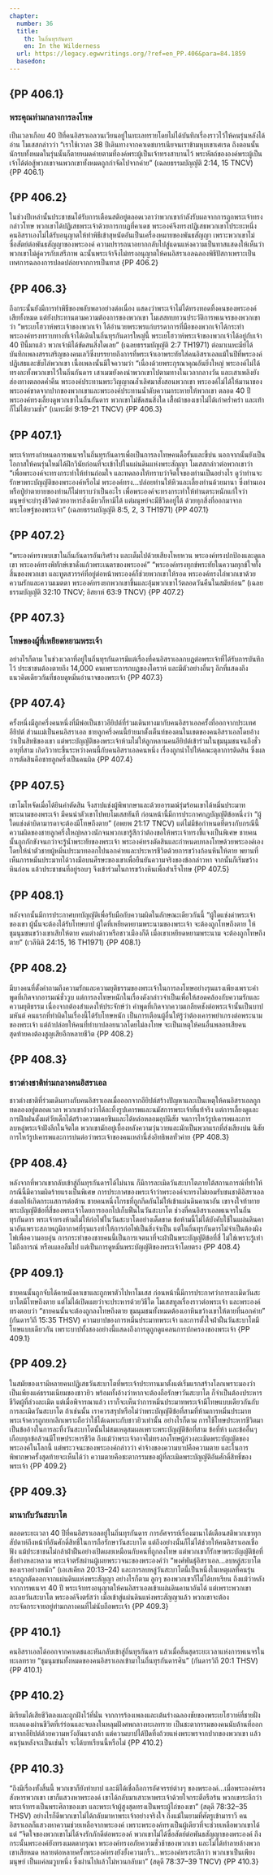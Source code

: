```yaml
---
chapter:
  number: 36
  title:
    th: ในถิ่นทุรกันดาร
    en: In the Wilderness
  url: https://legacy.egwwritings.org/?ref=en_PP.406&para=84.1859
  basedon:
---
```


## {PP 406.1}

### พระคุณท่ามกลางการลงโทษ

เป็นเวลาเกือบ 40 ปีที่คนอิสราเอลวนเวียนอยู่ในทะเลทรายโดยไม่ได้บันทึกเรื่องราวไว้ให้คนรุ่นหลังได้อ่าน โมเสสกล่าวว่า “เราใช้เวาลา 38 ปีเดินทางจากคาเดชบารเนียจนเราข้ามหุบเขาเศเรด ถึงตอนนั้นนักรบทั้งหมดในรุ่นนั้นก็ตายหมดค่ายตามที่องค์พระผู้เป็นเจ้าทรงสาบานไว้ พระหัตถ์ขององค์พระผู้เป็นเจ้าได้ต่อสู้พวกเขาจนพวกเขาทั้งหมดถูกกำจัดไปจากค่าย” (เฉลยธรรมบัญญัติ 2:14, 15 TNCV) {PP 406.1}

## {PP 406.2}

ในช่วงปีเหล่านั้นประชาชนได้รับการเตือนสติอยู่ตลอดเวลาว่าพวกเขากำลังรับผลจากการถูกพระเจ้าทรงกล่าวโทษ พวกเขาได้ปฏิเสธพระเจ้าด้วยการกบฏที่คาเดช พระองค์จึงทรงปฏิเสธพวกเขาไประยะหนึ่ง คนอิสราเองไม่ได้รับอนุญาตให้ทำพิธีเข้าสุหนัตอันเป็นเครื่องหมายของพันธสัญญา เพราะพวกเขาไม่ซื่อสัตย์ต่อพันธสัญญาของพระองค์ ความปรารถนาอยากกลับไปสู่แดนแห่งความเป็นทาสแสดงให้เห็นว่าพวกเขาไม่คู่ควรกับเสรีภาพ ฉะนั้นพระเจ้าจึงไม่ทรงอนุญาตให้คนอิสราเอลฉลองพิธีปัสกาเพราะเป็นเทศการฉลองการปลดปล่อยจากการเป็นทาส {PP 406.2}

## {PP 406.3}

ถึงกระนั้นยังมีการทำพิธีของพลับพลาอย่างต่อเนื่อง แสดงว่าพระเจ้าไม่ได้ทรงทอดทิ้งคนของพระองค์เสียทั้งหมด แต่ยังประทานตามความต้องการของพวกเขา โมเสสทบทวนประวัติการพเนจรของพวกเขาว่า “พระเยโฮวาห์พระเจ้าของพวกเจ้า ได้อำนวยพระพรแก่บรรดาการที่มือของพวกเจ้าได้กระทำ พระองค์ทรงทราบทางที่เจ้าได้เดินในถิ่นทุรกันดารใหญ่นี้ พระเยโฮวาห์พระเจ้าของพวกเจ้าได้อยู่กับเจ้า 40 ปีนี้มาแล้ว พวกเจ้ามิได้ขัดสนสิ่งใดเลย” (เฉลยธรรมบัญญัติ 2:7 TH1971) ต่อมาเนหะมีย์ได้บันทึกเพลงสรรเสริญของคนเลวีซึ่งบรรยายถึงการที่พระเจ้าเอาพระทัยใส่คนอิสราเอลแม้ในปีที่พระองค์ปฏิเสธและขับไล่พวกเขา เนื้อเพลงนั้นมีใจความว่า “เนื่องด้วยพระกุรณาคุณอันยิ่งใหญ่ พระองค์ไม่ได้ทรงละทั้งพวกเขาไว้ในถิ่นกันดาร เสาเมฆยังคงนำพวกเขาไปตามทางในเวลากลางวัน และเสาเพลิงยังส่องทางตลอดค่ำคืน พระองค์ประทานพระวิญญาณล้ำเลิศมาสั่งสอนพวกเขา พระองค์ไม่ได้ให้มานาของพระองค์ขาดจากปากของพวกเขาและพระองค์ประทานน้ำดับความกระหายให้พวกเขา ตลอด 40 ปีพระองค์ทรงเลี้ยงดูพวกเขาในถิ่นกันดาร พวกเขาไม่ขัดสนสิ่งใด เสื้อผ้าของเขาไม่ได้เก่าคร่ำคร่า และเท้าก็ไม่ได้บวมช้ำ” (เนหะมีย์ 9:19–21 TNCV) {PP 406.3}

## {PP 407.1}

พระเจ้าทรงกำหนดการพเนจรในถิ่นทุรกันดารเพื่อเป็นการลงโทษคนดื้อรั้นและขี้บ่น นอกจากนั้นยังเป็นโอกาสให้คนรุ่นใหม่ได้ฝึกวินัยก่อนที่จะเข้าไปในแผ่นดินแห่งพระสัญญา โมเสสกล่าวต่อพวกเขาว่า “เพื่อพระองค์จะทรงกระทำให้ท่านถ่อมใจ และทดลองให้ทราบว่าจิตใจของท่านเป็นอย่างไร ดูว่าท่านจะรักษาพระบัญญัติของพระองค์หรือไม่ พระองค์ทรง…ปล่อยท่านให้หิวและเลี้ยงท่านด้วยมานา ซึ่งท่านเองหรือปู่ย่าตายายของท่านก็ไม่ทราบว่าเป็นอะไร เพื่อพระองค์จะทรงกระทำให้ท่านตระหนักแก่ใจว่า มนุษย์จะบำรุงชีวิตด้วยอาหารสิ่งเดียวก็หามิได้ แต่มนุษย์จะมีชีวิตอยู่ได้ ด้วยทุกสิ่งที่ออกมาจากพระโอษฐ์ของพระเจ้า” (เฉลยธรรมบัญญัติ 8:5, 2, 3 TH1971) {PP 407.1}

## {PP 407.2}

“พระองค์ทรงพบเขาในถิ่นกันดารอันเริศร้าง
และเต็มไปด้วยเสียงโหยหวน
พระองค์ทรงปกป้องและดูแลเขา
พระองค์ทรงพิทักษ์เขาดั่งแก้วพระเนตรของพระองค์” “พระองค์ทรงทุกข์พระทัยในความทุกข์ใจทั้งสิ้นของพวกเขา และทูตสวรรค์ที่อยู่ต่อหน้าพระองค์ก็ช่วยพวกเขาให้รอด พระองค์ทรงไถ่พวกเขาด้วยความรักและความเมตตา พระองค์ทรงยกพวกเขาขึ้นและอุ้มพวกเขาไว้ตลอดวันคืนในสมัยก่อน” (เฉลยธรรมบัญญัติ 32:10 TNCV; อิสยาห์ 63:9 TNCV) {PP 407.2}

## {PP 407.3}

### โทษของผู้ที่เหยียดหยามพระเจ้า

อย่างไรก็ตาม ในช่วงเวลาที่อยู่ในถิ่นทุรกันดารมีแต่เรื่องที่คนอิสราเอลกบฏต่อพระเจ้าที่ได้รับการบันทึกไว้ ประชาชนต้องตายถึง 14,000 คนเพราะการกบฏของโคราห์ และมีตัวอย่างอื่นๆ อีกที่แสดงถึงแนวคิดเดียวกันที่ชอบดูหมิ่นอำนาจของพระเจ้า {PP 407.3}

## {PP 407.4}

ครั้งหนึ่งมีลูกครึ่งคนหนึ่งที่มีพ่อเป็นชาวอียิปต์ที่ร่วมเดินทางมากับคนอิสราเอลครั้งที่ออกจากประเทศอียิปต์ ส่วนแม่เป็นคนอิสราเอล ชายลูกครึ่งคนนี้ย้ายมาตั้งเต็นท์ของตนในเขตของคนอิสราเอลโดยอ้างว่าเป็นสิทธิของเขา แต่พระบัญญัติของพระเจ้าห้ามไม่ให้ลูกหลานคนอียิปต์เข้าร่วมในชุมนุมชนจนถึงชั่วอายุที่สาม เกิดวิวาทะขึ้นระหว่างคนนี้กับคนอิสราเอลคนหนึ่ง เรื่องถูกนำไปให้คณะตุลาการติดสิน ซึ่งผลการตัดสินคือชายลูกครึ่งเป็นคนผิด {PP 407.4}

## {PP 407.5}

เขาโมโหจัดเมื่อได้ยินคำตัดสิน จึงสาปแช่งผู้พิพากษาและด้วยอารมณ์รุ่มร้อนเขาได้หมิ่นประมาทพระนามของพระเจ้า มีคนนำตัวเขาไปพบโมเสสทันที ก่อนหน้านี้มีการประกาศกฏบัญญัติข้อหนึ่งว่า “ผู้ใดแช่งด่าบิดามารดาจะต้องมีโทษถึงตาย” (อพยพ 21:17 TNCV) แต่ไม่มีข้อกำหนดที่ตรงกับกรณีนี้ ความผิดของชายลูกครึ่งใหญ่หลวงนักจนพวกเขารู้สึกว่าต้องขอให้พระเจ้าทรงชี้แจงเป็นพิเศษ ชายคนนั้นถูกกักขังจนกว่าจะรู้น้ำพระทัยของพระเจ้า พระองค์ทรงตัดสินและกำหนดบทลงโทษด้วยพระองค์เอง โดยให้นำตัวชายผู้หมิ่นประมาทออกไปนอกค่ายและประหารชีวิตด้วยการขว้างก้อนหินให้ตาย พยานที่เห็นการหมิ่นประมาทได้วางมือบนศีรษะของเขาเพื่อยืนยันความจริงของข้อกล่าวหา จากนั้นก็เริ่มขว้างหินก่อน แล้วประชาชนที่อยู่รอบๆ จึงเข้าร่วมในการขว้างหินเพื่อสำเร็จโทษ {PP 407.5}

## {PP 408.1}

หลังจากนั้นมีการประกาศบทบัญญัติเพื่อรับมือกับความผิดในลักษณะเดียวกันนี้ “ผู้ใดแช่งด่าพระเจ้าของเขา ผู้นั้นจะต้องได้รับโทษบาป ผู้ใดที่เหยียดหยามพระนามของพระเจ้า จะต้องถูกโทษถึงตาย ให้ชุมนุมชนขว้างเขาเสียให้ตาย คนต่างด้าวหรือชาวเมืองก็ดี เมื่อเขาเหยียดหยามพระนาม จะต้องถูกโทษถึงตาย” (เวลีนิติ 24:15, 16 TH1971) {PP 408.1}

## {PP 408.2}

มีบางคนที่ตั้งคำถามถึงความรักและความยุติธรรมของพระเจ้าในการลงโทษอย่างรุนแรงเพียงเพราะคำพูดที่เกิดจากอารมณ์ชั่ววูบ แต่การลงโทษหนักในเรื่องดังกล่าวจำเป็นเพื่อให้สอดคล้องกับความรักและความยุติธรรม เนื่องจากต้องสำแดงให้ประจักษ์ว่า คำพูดที่เกิดจากความเกลียดชังต่อพระเจ้านั้นเป็นบาปมหันต์ คนแรกที่ทำผิดในเรื่องนี้ได้รับโทษหนัก เป็นการเตือนผู้อื่นให้รู้ว่าต้องเคารพยำเกรงต่อพระนามของพระเจ้า แต่ถ้าปล่อยให้คนที่ทำบาปลอยนวลโดยไม่ลงโทษ จะเป็นเหตุให้คนอื่นพลอยเสียคน สุดท้ายคงต้องสูญเสียอีกหลายชีวิต {PP 408.2}

## {PP 408.3}

### ชาวต่างชาติท่ามกลางคนอิสราเอล

ชาวต่างชาติที่ร่วมเดินทางกับคนอิสราเอลเมื่อออกจากอียิปต์สร้างปัญหาและเป็นเหตุให้คนอิสราเอลถูกทดลองอยู่ตลอดเวลา พวกเขาอ้างว่าได้ละทิ้งรูปเคารพและนมัสการพระเจ้าที่แท้จริง แต่การเลี้ยงดูและการฝึกฝนตั้งแต่วัยเด็กได้สร้างความเคยชินและได้หล่อหลอมอุปนิสัย จนการไหว้รูปเคารพและการลบหลู่พระเจ้าฝังลึกในจิตใต พวกเขามักอยู่เบื้องหลังความวุ่นวายและมักเป็นพวกแรกที่ส่งเสียงบ่น นิสัยการไหว้รูปเคารพและการบ่นต่อว่าพระเจ้าของคนเหล่านี้ส่งอิทธิพลทั่วค่าย {PP 408.3}

## {PP 408.4}

หลังจากที่พวกเขากลับเข้าสู่ถิ่นทุรกันดารได้ไม่นาน ก็มีการละเมิดวันสะบาโตภายใต้สถานการณ์ที่ทำให้กรณีนี้มีความผิดร้ายแรงเป็นพิเศษ การประกาศของพระเจ้าว่าพระองค์จะทรงไม่ยอมรับชนชาติอิสราเอลส่งผลให้เกิดกระแสการต่อต้าน ชายคนหนึ่งโกรธที่ถูกกีดกันไม่ให้เข้าแผ่นดินคานาอัน เขาจงใจท้าทายพระบัญญัติข้อที่สี่ของพระเจ้าโดยการออกไปเก็บฟืนในวันสะบาโต ช่วงที่คนอิสราเอลพเนจรในถิ่นทุรกันดาร พระเจ้าทรงห้ามไม่ให้ก่อไฟในวันสะบาโตอย่างเด็ดขาด ข้อห้ามนี้ไม่ได้บังคับใช้ในแผ่นดินคานาอันเพราะสภาพภูมิอากาศที่รุนแรงทำให้การก่อไฟเป็นสิ่งจำเป็น แต่ในถิ่นทุรกันดารไม่จำเป็นต้องผิงไฟเพื่อความอบอุ่น การกระทำของชายคนนี้เป็นการเจตนาที่จะฝ่าฝืนพระบัญญัติข้อที่สี่ ไม่ใช่เพราะรู้เท่าไม่ถึงการณ์ หรือเผลอลืมไป แต่เป็นการดูหมิ่นพระบัญญัติของพระเจ้าโดยตรง {PP 408.4}

## {PP 409.1}

ชายคนนั้นถูกจับได้คาหนังคาเขาและถูกพาตัวไปหาโมเสส ก่อนหน้านี้มีการประกาศว่าการละเมิดวันสะบาโตมีโทษถึงตาย แต่ไม่ได้เปิดเผยว่าจะประหารด้วยวิธีใด โมเสสทูลเรื่องราวต่อพระเจ้า และพระองค์ทรงตอบว่า “ชายคนนั้นจะต้องถูกลงโทษถึงตาย ชุมนุมชนทั้งหมดต้องเอาหินขว้างเขาให้ตายที่นอกค่าย” (กันดารวิถี 15:35 THSV) ความบาปของการหมิ่นประมาทพระเจ้า และการตั้งใจฝ่าฝืนวันสะบาโตมีโทษแบบเดียวกัน เพราะบาปทั้งสองอย่างนี้แสดงถึงการดูถูกดูแคลนการปกครองของพระเจ้า {PP 409.1}

## {PP 409.2}

ในสมัยของเรามีหลายคนปฏิเสธวันสะบาโตที่พระเจ้าประทานมาตั้งแต่เริ่มแรกสร้างโลกเพราะมองว่าเป็นเพียงแค่ธรรมเนียมของชาวยิว พร้อมทั้งอ้างว่าหากจะต้องถือรักษาวันสะบาโต ก็จำเป็นต้องประหารชีวิตผู้ที่ล่วงละเมิด แต่เมื่อพิจารณาแล้ว เราก็จะเห็นว่าการหมิ่นประมาทพระเจ้ามีโทษแบบเดียวกันกับการละเมิดวันสะบาโต ถ้าเช่นนั้น เราควรสรุปหรือไม่ว่าพระบัญญัติข้อที่สามที่ห้ามการหมิ่นประมาทพระเจ้าควรถูกยกเลิกเพราะถือว่าใช้ได้เฉพาะกับชาวยิวเท่านั้น อย่างไรก็ตาม การใช้โทษประหารชีวิตมาเป็นข้ออ้างในการละทิ้งวันสะบาโตนั้นไม่สมเหตุสมผลเพราะพระบัญญัติข้อที่สาม ข้อที่ห้า และข้ออื่นๆ เกือบทุกข้อล้วนมีโทษประหารชีวิต ถึงแม้ว่าพระเจ้าอาจไม่ทรงลงโทษผู้ล่วงละเมิดพระบัญญัตของพระองค์ในโลกนี้ แต่พระวจนะของพระองค์กล่าวว่า ค่าจ้างของความบาปคือความตาย และในการพิพากษาครั้งสุดท้ายจะเห็นได้ว่า ความตายคือชะตากรรมของผู้ที่ละเมิดพระบัญญัติอันศักดิ์สิทธิ์ของพระเจ้า {PP 409.2}

## {PP 409.3}

### มานากับวันสะบาโต

ตลอดระยะเวลา 40 ปีที่คนอิสราเอลอยู่ในถิ่นทุรกันดาร การอัศจรรย์เรื่องมานาได้เตือนสติพวกเขาทุกสัปดาห์ถึงหน้าที่อันศักดิ์สิทธิ์ในการถือรักษาวันสะบาโต แต่ถึงอย่างนั้นก็ไม่ได้ช่วยให้คนอิสราเอลเชื่อฟัง แม้ประชาชนไม่กล้าฝ่าฝืนอย่างเปิดเผยเหมือนกับคนที่ถูกลงโทษ แต่พวกเขาก็รักษาพระบัญญัติข้อที่สี่อย่างหละหลวม พระเจ้าตรัสผ่านผู้เผยพระวจนะของพระองค์ว่า “พงศ์พันธุ์อิสราเอล…ลบหลู่สะบาโตของเราอย่างหนัก” (เอเสเคียล 20:13–24) และการลบหลู่วันสะบาโตนี้เป็นหนึ่งในเหตุผลที่คนรุ่นแรกถูกตัดออกจากแผ่นดินแห่งพระสัญญา อย่างไรก็ตาม ลูกๆ ของพวกเขาก็ไม่ได้บทเรียน ถึงแม้ว่าหลังจากการพเนจร 40 ปี พระเจ้าทรงอนุญาตให้คนอิสราเอลเข้าแผ่นดินคานาอันได้ แต่เพราะพวกเขาละเลยวันสะบาโต พระองค์จึงตรัสว่า เมื่อเข้าสู่แผ่นดินแห่งพระสัญญาแล้ว พวกเขาจะต้องกระจัดกระจายอยู่ท่ามกลางคนที่ไม่นับถือพระเจ้า {PP 409.3}

## {PP 410.1}

คนอิสราเอลได้ออกจากคาเดชและหันกลับเข้าสู่ถิ่นทุรกันดาร แล้วเมื่อสิ้นสุดระยะเวลาแห่งการพเนจรในทะเลทราย “ชุมนุมชนทั้งหมดของคนอิสราเอลเข้ามาในถิ่นทุรกันดารศิน” (กันดารวิถี 20:1 THSV) {PP 410.1}

## {PP 410.2}

มิเรียมได้เสียชีวิตลงและถูกฝังไว้ที่นั่น จากการร้องเพลงและเต้นรำงฉลองชัยของพระเยโฮวาห์ที่ชายฝั่งทะเลแดงผ่านชีวิตที่เร่ร่อนและจบลงในหลุมฝังศพกลางทะเลทราย เป็นชะตากรรมของคนนับล้านที่ออกมาจากอียิปต์ด้วยความหวังอันแรงกล้า แต่ความบาปได้ปัดทิ้งถ้วยแห่งพระพรจากปากของพวกเขา แล้วคนรุ่นหลังจะเป็นเช่นไร จะได้บทเรียนนี้หรือไม่ {PP 410.2}

## {PP 410.3}

“ถึงมีเรื่องทั้งสิ้นนี้ พวกเขาก็ยังทำบาป และมิได้เชื่อถือการอัศจรรย์ต่างๆ ของพระองค์…เมื่อพระองค์ทรงสังหารพวกเขา เขาก็แสวงหาพระองค์ เขาได้กลับมาเสาะหาพระเจ้าด้วยใจกระตือรือร้น พวกเขาระลึกว่าพระเจ้าทรงเป็นพระศิลาของเขา และพระเจ้าผู้สูงสุดทรงเป็นพระผู้ไถ่ของเขา” (สดุดี 78:32–35 THSV) อย่างไรก็ดีพวกเขาไม่ได้กลับมาหาพระเจ้าอย่างจริงใจ ถึงแม้ในยามที่ศัตรูเข้ามาราวี คนอิสราเอลก็แสวงหาความช่วยเหลือจากพระองค์ เพราะพระองค์​ทรงเป็นผู้เดียวที่จะช่วยเหลือพวกเขาได้ แต่ “จิตใจของพวกเขาไม่ได้จงรักภักดีต่อพระองค์ พวกเขาไม่ได้ซื่อสัตย์ต่อพันธสัญญาของพระองค์ ถึงกระนั้นพระองค์ยังทรงเมตตากรุณา พระองค์ทรงอภัยความชั่วช้าของพวกเขา และไม่ได้ทำลายล้างพวกเขาเสียหมด หลายต่อหลายครั้งพระองค์ทรงยังยั้งความกริ้ว…พระองค์ทรงระลึกว่า พวกเขาเป็นเพียงมนุษย์ เป็นแค่ลมวูบหนึ่ง ซึ่งผ่านไปแล้วไม่หวนกลับมา” (สดุดี 78:37–39 TNCV) {PP 410.3}
